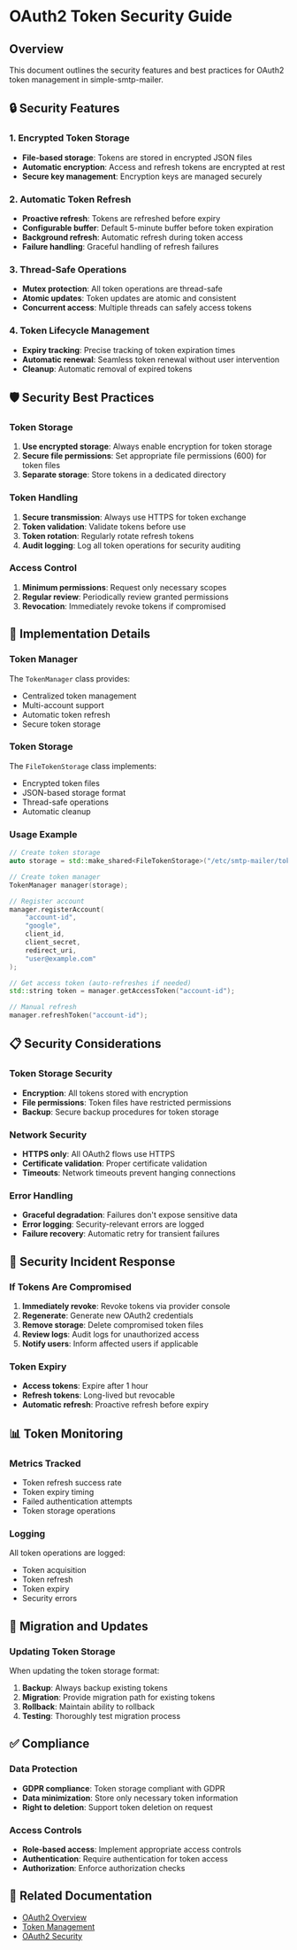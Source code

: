 # OAuth2 Token Security Guide

## Overview

This document outlines the security features and best practices for OAuth2 token management in simple-smtp-mailer.

## 🔒 Security Features

### 1. Encrypted Token Storage

- **File-based storage**: Tokens are stored in encrypted JSON files
- **Automatic encryption**: Access and refresh tokens are encrypted at rest
- **Secure key management**: Encryption keys are managed securely

### 2. Automatic Token Refresh

- **Proactive refresh**: Tokens are refreshed before expiry
- **Configurable buffer**: Default 5-minute buffer before token expiration
- **Background refresh**: Automatic refresh during token access
- **Failure handling**: Graceful handling of refresh failures

### 3. Thread-Safe Operations

- **Mutex protection**: All token operations are thread-safe
- **Atomic updates**: Token updates are atomic and consistent
- **Concurrent access**: Multiple threads can safely access tokens

### 4. Token Lifecycle Management

- **Expiry tracking**: Precise tracking of token expiration times
- **Automatic renewal**: Seamless token renewal without user intervention
- **Cleanup**: Automatic removal of expired tokens

## 🛡️ Security Best Practices

### Token Storage

1. **Use encrypted storage**: Always enable encryption for token storage
2. **Secure file permissions**: Set appropriate file permissions (600) for token files
3. **Separate storage**: Store tokens in a dedicated directory

### Token Handling

1. **Secure transmission**: Always use HTTPS for token exchange
2. **Token validation**: Validate tokens before use
3. **Token rotation**: Regularly rotate refresh tokens
4. **Audit logging**: Log all token operations for security auditing

### Access Control

1. **Minimum permissions**: Request only necessary scopes
2. **Regular review**: Periodically review granted permissions
3. **Revocation**: Immediately revoke tokens if compromised

## 🔐 Implementation Details

### Token Manager

The `TokenManager` class provides:
- Centralized token management
- Multi-account support
- Automatic token refresh
- Secure token storage

### Token Storage

The `FileTokenStorage` class implements:
- Encrypted token files
- JSON-based storage format
- Thread-safe operations
- Automatic cleanup

### Usage Example

```cpp
// Create token storage
auto storage = std::make_shared<FileTokenStorage>("/etc/smtp-mailer/tokens");

// Create token manager
TokenManager manager(storage);

// Register account
manager.registerAccount(
    "account-id",
    "google",
    client_id,
    client_secret,
    redirect_uri,
    "user@example.com"
);

// Get access token (auto-refreshes if needed)
std::string token = manager.getAccessToken("account-id");

// Manual refresh
manager.refreshToken("account-id");
```

## 📋 Security Considerations

### Token Storage Security

- **Encryption**: All tokens stored with encryption
- **File permissions**: Token files have restricted permissions
- **Backup**: Secure backup procedures for token storage

### Network Security

- **HTTPS only**: All OAuth2 flows use HTTPS
- **Certificate validation**: Proper certificate validation
- **Timeouts**: Network timeouts prevent hanging connections

### Error Handling

- **Graceful degradation**: Failures don't expose sensitive data
- **Error logging**: Security-relevant errors are logged
- **Failure recovery**: Automatic retry for transient failures

## 🚨 Security Incident Response

### If Tokens Are Compromised

1. **Immediately revoke**: Revoke tokens via provider console
2. **Regenerate**: Generate new OAuth2 credentials
3. **Remove storage**: Delete compromised token files
4. **Review logs**: Audit logs for unauthorized access
5. **Notify users**: Inform affected users if applicable

### Token Expiry

- **Access tokens**: Expire after 1 hour
- **Refresh tokens**: Long-lived but revocable
- **Automatic refresh**: Proactive refresh before expiry

## 📊 Token Monitoring

### Metrics Tracked

- Token refresh success rate
- Token expiry timing
- Failed authentication attempts
- Token storage operations

### Logging

All token operations are logged:
- Token acquisition
- Token refresh
- Token expiry
- Security errors

## 🔄 Migration and Updates

### Updating Token Storage

When updating the token storage format:
1. **Backup**: Always backup existing tokens
2. **Migration**: Provide migration path for existing tokens
3. **Rollback**: Maintain ability to rollback
4. **Testing**: Thoroughly test migration process

## ✅ Compliance

### Data Protection

- **GDPR compliance**: Token storage compliant with GDPR
- **Data minimization**: Store only necessary token information
- **Right to deletion**: Support token deletion on request

### Access Controls

- **Role-based access**: Implement appropriate access controls
- **Authentication**: Require authentication for token access
- **Authorization**: Enforce authorization checks

## 🔗 Related Documentation

- [OAuth2 Overview](oauth2-overview.md)
- [Token Management](token-management.md)
- [OAuth2 Security](oauth2-security.md)

